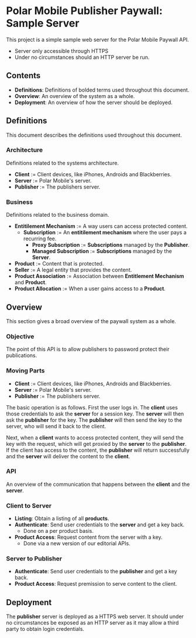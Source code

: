 # Polar Mobile Publisher Paywall: Sample Server # 

This project is a simple sample web server for the Polar Mobile Paywall API.


 * Server only accessible through HTTPS
 * Under no circumstances should an HTTP server be run.

## Contents ##

 * __Definitions__: Definitions of bolded terms used throughout this document.
 * __Overview__: An overview of the system as a whole.
 * __Deployment__: An overview of how the server should be deployed.

## Definitions ##

This document describes the definitions used throughout this document.

### Architecture ###

Definitions related to the systems architecture.

 * __Client__ := Client devices, like iPhones, Androids and Blackberries.
 * __Server__ := Polar Mobile's server.
 * __Publisher__ := The publishers server.

### Business ###

Definitions related to the business domain.

 * __Entitilement Mechanism__ := A way users can access protected content.
    * __Subscription__ := An __entitilement mechanism__ where the user pays a recurring fee.
        * __Proxy Subscription__ := __Subscriptions__ managed by the __Publisher__.
        * __Managed Subscription__ := __Subscriptions__ managed by the __Server__.
 * __Product__ := Content that is protected.
 * __Seller__ := A legal entity that provides the content.
 * __Product Association__ := Association between __Entitlement Mechanism__ and __Product__.
 * __Product Allocation__ := When a user gains access to a __Product__.

## Overview ##

This section gives a broad overview of the paywall system as a whole.

### Objective ###

The point of this API is to allow publishers to password protect their
publications.

### Moving Parts ###

 * __Client__ := Client devices, like iPhones, Androids and Blackberries.
 * __Server__ := Polar Mobile's server.
 * __Publisher__ := The publishers server.

The basic operation is as follows. First the user logs in. The __client__ uses
those credentials to ask the __server__ for a session key. The __server__ will
then ask the __publisher__ for the key. The __publisher__ will then send the
key to the server, who will send it back to the client.

Next, when a __client__ wants to access protected content, they will send the
key with the request, which will get proxied by the __server__ to the
__publisher__. If the client has access to the content, the __publisher__ will
return successfully and the __server__ will deliver the content to the
__client__.

### API ###

An overview of the communication that happens between the __client__ and the
__server__.

### Client to Server ###

 * __Listing__: Obtain a listing of all __products__.
 * __Authenticate__: Send user credentials to the __server__ and get a key back.
    * Done on a per product basis.
 * __Product Access__: Request content from the server with a key.
    * Done via a new version of our editorial APIs.

### Server to Publisher ###

 * __Authenticate__: Send user credentials to the __publisher__ and get a key back.
 * __Product Access__: Request premission to serve content to the client.

## Deployment ##

The __publisher__ server is deployed as a HTTPS web server. It should under no
circumstances be exposed as an HTTP server as it may allow a third party to
obtain login credentials.


